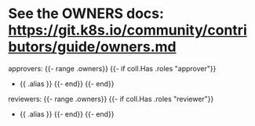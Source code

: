# See the OWNERS docs: https://git.k8s.io/community/contributors/guide/owners.md
approvers:
{{- range .owners}}
{{- if coll.Has .roles "approver"}}
- {{ .alias }}
{{- end}}
{{- end}}

reviewers:
{{- range .owners}}
  {{- if coll.Has .roles "reviewer"}}
- {{ .alias }}
{{- end}}
{{- end}}